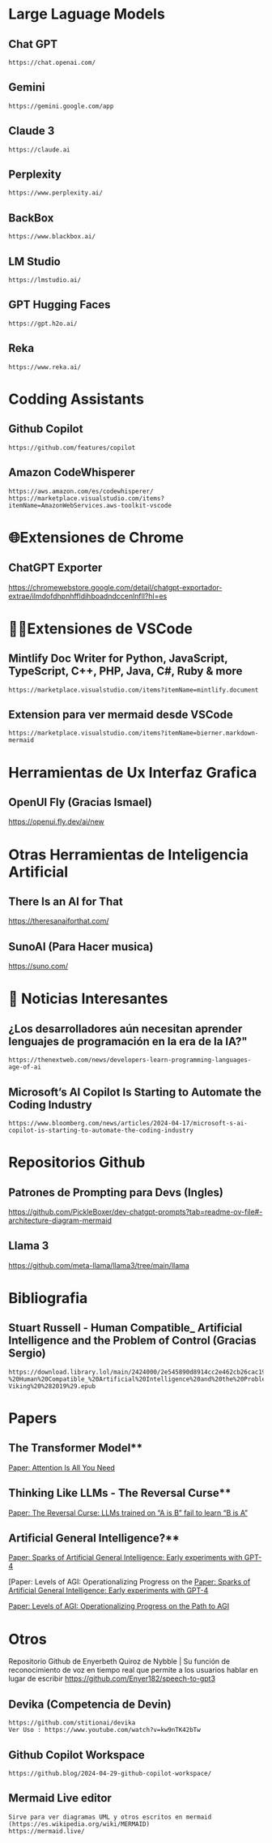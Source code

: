 # Large Laguage Models

## Chat GPT
	https://chat.openai.com/

## Gemini
	https://gemini.google.com/app

## Claude 3
	https://claude.ai

## Perplexity
	https://www.perplexity.ai/

## BackBox
	https://www.blackbox.ai/

## LM Studio
	https://lmstudio.ai/

## GPT Hugging Faces
	https://gpt.h2o.ai/

## Reka
	https://www.reka.ai/

# Codding Assistants

## Github Copilot
	https://github.com/features/copilot
 
## Amazon CodeWhisperer
	https://aws.amazon.com/es/codewhisperer/
 	https://marketplace.visualstudio.com/items?itemName=AmazonWebServices.aws-toolkit-vscode

# 🌐Extensiones de Chrome

## ChatGPT Exporter
https://chromewebstore.google.com/detail/chatgpt-exportador-extrae/ilmdofdhpnhffldihboadndccenlnfll?hl=es

# 🧑‍💻Extensiones de VSCode

## Mintlify Doc Writer for Python, JavaScript, TypeScript, C++, PHP, Java, C#, Ruby & more
	https://marketplace.visualstudio.com/items?itemName=mintlify.document

 ## Extension para ver mermaid desde VSCode
 	https://marketplace.visualstudio.com/items?itemName=bierner.markdown-mermaid

# Herramientas de Ux Interfaz Grafica

## OpenUI Fly (Gracias Ismael)
https://openui.fly.dev/ai/new  

# Otras Herramientas de Inteligencia Artificial

## There Is an AI for That
https://theresanaiforthat.com/

## SunoAI (Para Hacer musica)
https://suno.com/

# 📰 Noticias Interesantes

## ¿Los desarrolladores aún necesitan aprender lenguajes de programación en la era de la IA?"
	https://thenextweb.com/news/developers-learn-programming-languages-age-of-ai

## Microsoft’s AI Copilot Is Starting to Automate the Coding Industry
	https://www.bloomberg.com/news/articles/2024-04-17/microsoft-s-ai-copilot-is-starting-to-automate-the-coding-industry

# Repositorios Github

## Patrones de Prompting para Devs (Ingles)
https://github.com/PickleBoxer/dev-chatgpt-prompts?tab=readme-ov-file#-architecture-diagram-mermaid

## Llama 3
https://github.com/meta-llama/llama3/tree/main/llama

# Bibliografia
## Stuart Russell - Human Compatible_ Artificial Intelligence and the Problem of Control (Gracias Sergio)
	https://download.library.lol/main/2424000/2e545890d8914cc2e462cb26cac19432/Stuart%20Russell%20-%20Human%20Compatible_%20Artificial%20Intelligence%20and%20the%20Problem%20of%20Control-Viking%20%282019%29.epub

# Papers

## The Transformer Model**
[Paper: Attention Is All You Need](https://arxiv.org/pdf/1706.03762.pdf)

## Thinking Like LLMs - The Reversal Curse**
[Paper: The Reversal Curse: LLMs trained on “A is B” fail to learn “B is A”](https://arxiv.org/pdf/2309.12288.pdf)

## Artificial General Intelligence?**
[Paper: Sparks of Artificial General Intelligence: Early experiments with GPT-4](https://arxiv.org/pdf/2303.12712.pdf)

[Paper: Levels of AGI: Operationalizing Progress on the
[Paper: Sparks of Artificial General Intelligence: Early experiments with GPT-4](https://arxiv.org/pdf/2303.12712.pdf)

[Paper: Levels of AGI: Operationalizing Progress on the Path to AGI](https://arxiv.org/pdf/2311.02462)

# Otros

Repositorio Github de Enyerbeth Quiroz de Nybble 
| Su función de reconocimiento de voz en tiempo real que permite a los usuarios hablar en lugar de escribir
https://github.com/Enyer182/speech-to-gpt3

## Devika (Competencia de Devin)
	https://github.com/stitionai/devika
	Ver Uso : https://www.youtube.com/watch?v=kw9nTK42bTw

## Github Copilot Workspace
	https://github.blog/2024-04-29-github-copilot-workspace/

## Mermaid Live editor 
	Sirve para ver diagramas UML y otros escritos en mermaid (https://es.wikipedia.org/wiki/MERMAID)
	https://mermaid.live/

